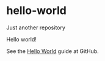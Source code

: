 # hello-world
Just another repository

Hello world!

See the [Hello World](https://guides.github.com/activities/hello-world/) guide at GitHub.
